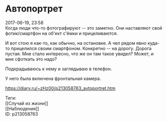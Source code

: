Автопортрет
============

   
 2017-06-19, 23:58   
  Когда люди что-то фотографируют -- это заметно. Они наставляют свой фотик/смартфон на об'ект с'ёмки и прицеливаются.   
   
 И вот стою я как-то, как обычно, на остановке. А чел рядом явно куда-то прицелился своим смартфоном. Конкретно -- на дорогу. Дорога пустая. Мне стало интересно, что же он там такое увидел? Может, и мне сфоткать это надо?   
   
 Подкрадываюсь к нему и заглядываю в телефон.   
   
 У него была включена фронтальная камера.   
    
 <https://diary.ru/~zHz00/p213058763_avtoportret.htm>   
   
 Теги:   
 [[Случай из жизни]]   
 [[Наблюдения]]   
 ID: p213058763
